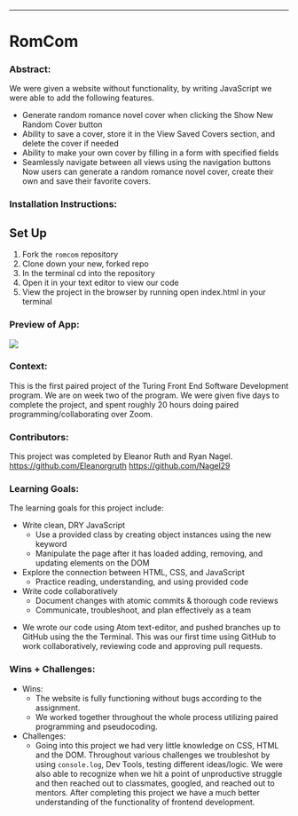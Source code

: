 
______________________________________________________  

# RomCom  

### Abstract:
[//]: <> (Briefly describe what you built and its features. What problem is the app solving? How does this application solve that problem?)
We were given a website without functionality, by writing JavaScript we were able to add the following features.
- Generate random romance novel cover when clicking the Show New Random Cover button
- Ability to save a cover, store it in the View Saved Covers section, and delete the cover if needed
- Ability to make your own cover by filling in a form with specified fields
- Seamlessly navigate between all views using the navigation buttons
Now users can generate a random romance novel cover, create their own and save their favorite covers.
### Installation Instructions:
[//]: <> (What steps does a person have to take to get your app cloned down and running?)
## Set Up
1. Fork the `romcom` repository
2. Clone down your new, forked repo
3. In the terminal cd into the repository
4. Open it in your text editor to view our code
5. View the project in the browser by running open index.html in your terminal

### Preview of App:
[//]: <> (Provide ONE gif or screenshot of your application - choose the "coolest" piece of functionality to show off.)
![](/Users/eleanorruth/turing_work/1mod/projects/romcom/RomCom.png)
### Context:
[//]: <> (Give some context for the project here. How long did you have to work on it? How far into the Turing program are you?)
This is the first paired project of the Turing Front End Software Development program. We are on week two of the program. We were given five days to complete the project, and spent roughly 20 hours doing paired programming/collaborating over Zoom.  

### Contributors:
[//]: <> (Who worked on this application? Link to their GitHubs.)
This project was completed by Eleanor Ruth and Ryan Nagel.
https://github.com/Eleanorgruth
https://github.com/Nagel29

### Learning Goals:
[//]: <> (What were the learning goals of this project? What tech did you work with?)
The learning goals for this project include:
* Write clean, DRY JavaScript
  - Use a provided class by creating object instances using the new keyword
  - Manipulate the page after it has loaded adding, removing, and updating elements on the DOM
* Explore the connection between HTML, CSS, and JavaScript
  - Practice reading, understanding, and using provided code
* Write code collaboratively
  - Document changes with atomic commits & thorough code reviews
  - Communicate, troubleshoot, and plan effectively as a team

- We wrote our code using Atom text-editor, and pushed branches up to GitHub using the the Terminal. This was our first time using GitHub to work collaboratively, reviewing code and approving pull requests.

### Wins + Challenges:
[//]: <> (What are 2-3 wins you have from this project? What were some challenges you faced - and how did you get over them?)
* Wins:
  - The website is fully functioning without bugs according to the assignment.
  - We worked together throughout the whole process utilizing paired programming and pseudocoding.
* Challenges:
  - Going into this project we had very little knowledge on CSS, HTML and the DOM. Throughout various challenges we troubleshot by using `console.log`, Dev Tools, testing different ideas/logic. We were also able to recognize when we hit a point of unproductive struggle and then reached out to classmates, googled, and reached out to mentors. After completing this project we have a much better understanding of the functionality of frontend development.
